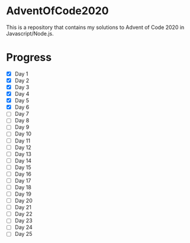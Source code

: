 # AdventOfCode2020
 This is a repository that contains my solutions to Advent of Code 2020 in Javascript/Node.js.

# Progress
<!-- Task List -->
* [x] Day 1
* [x] Day 2
* [x] Day 3
* [x] Day 4
* [x] Day 5
* [x] Day 6
* [ ] Day 7
* [ ] Day 8
* [ ] Day 9
* [ ] Day 10
* [ ] Day 11
* [ ] Day 12
* [ ] Day 13
* [ ] Day 14
* [ ] Day 15
* [ ] Day 16
* [ ] Day 17
* [ ] Day 18
* [ ] Day 19
* [ ] Day 20
* [ ] Day 21
* [ ] Day 22
* [ ] Day 23
* [ ] Day 24
* [ ] Day 25

